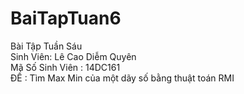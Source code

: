 # BaiTapTuan6
 Bài Tập Tuần Sáu</br>
Sinh Viên: Lê Cao Diễm Quyên</br>
Mã Số Sinh Viên : 14DC161</br>
ĐỀ : Tìm Max Min của một dãy số bằng thuật toán RMI
